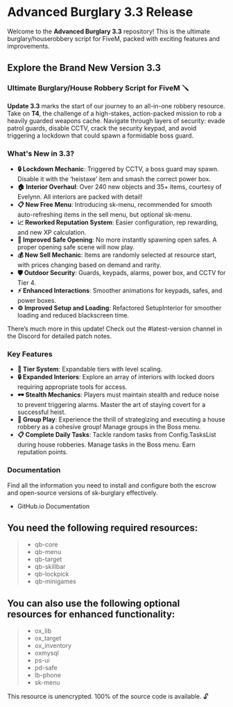 # Advanced Burglary 3.3 Release

Welcome to the **Advanced Burglary 3.3** repository! This is the ultimate burglary/houserobbery script for FiveM, packed with exciting features and improvements.

## Explore the Brand New Version 3.3

### Ultimate Burglary/House Robbery Script for FiveM 🪛

**Update 3.3** marks the start of our journey to an all-in-one robbery resource. Take on **T4**, the challenge of a high-stakes, action-packed mission to rob a heavily guarded weapons cache. Navigate through layers of security: evade patrol guards, disable CCTV, crack the security keypad, and avoid triggering a lockdown that could spawn a formidable boss guard.

### What's New in 3.3?

- **🔒 Lockdown Mechanic**: Triggered by CCTV, a boss guard may spawn. Disable it with the ‘heistaxe’ item and smash the correct power box.
- **🏠 Interior Overhaul**: Over 240 new objects and 35+ items, courtesy of Evelynn. All interiors are packed with detail!
- **📋 New Free Menu**: Introducing sk-menu, recommended for smooth auto-refreshing items in the sell menu, but optional sk-menu.
- **📈 Reworked Reputation System**: Easier configuration, rep rewarding, and new XP calculation.
- **🔐 Improved Safe Opening**: No more instantly spawning open safes. A proper opening safe scene will now play.
- **💰 New Sell Mechanic**: Items are randomly selected at resource start, with prices changing based on demand and rarity.
- **🛡️ Outdoor Security**: Guards, keypads, alarms, power box, and CCTV for Tier 4.
- **⚡ Enhanced Interactions**: Smoother animations for keypads, safes, and power boxes.
- **⚙️ Improved Setup and Loading**: Refactored SetupInterior for smoother loading and reduced blackscreen time.

There’s much more in this update! Check out the ⁠#latest-version channel in the Discord for detailed patch notes.

### Key Features

- **🎯 Tier System**: Expandable tiers with level scaling.
- **🔒 Expanded Interiors**: Explore an array of interiors with locked doors requiring appropriate tools for access.
- **🕶️ Stealth Mechanics**: Players must maintain stealth and reduce noise to prevent triggering alarms. Master the art of staying covert for a successful heist.
- **🤝 Group Play**: Experience the thrill of strategizing and executing a house robbery as a cohesive group! Manage groups in the Boss menu.
- **📋 Complete Daily Tasks**: Tackle random tasks from Config.TasksList during house robberies. Manage tasks in the Boss menu. Earn reputation points.

### Documentation

Find all the information you need to install and configure both the escrow and open-source versions of sk-burglary effectively.

- GitHub.io Documentation

## You need the following required resources:
> * qb-core
> * qb-menu
> * qb-target
> * qb-skillbar
> * qb-lockpick
> * qb-minigames
>

## You can also use the following optional resources for enhanced functionality:
> * ox_lib
> * ox_target
> * ox_inventory
> * oxmysql
> * ps-ui
> * pd-safe
> * lb-phone
> * sk-menu
>  

This resource is unencrypted. 100% of the source code is available. 🔓
